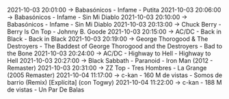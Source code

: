 2021-10-03 20:01:00 -> Babasónicos - Infame - Putita
2021-10-03 20:06:00 -> Babasónicos - Infame - Sin Mi Diablo
2021-10-03 20:10:00 -> Babasónicos - Infame - Sin Mi Diablo
2021-10-03 20:13:00 -> Chuck Berry - Berry Is On Top - Johnny B. Goode
2021-10-03 20:15:00 -> AC/DC - Back in Black - Back in Black
2021-10-03 20:19:00 -> George Thorogood & The Destroyers - The Baddest of George Thorogood and the Destroyers - Bad to the Bone
2021-10-03 20:24:00 -> AC/DC - Highway to Hell - Highway to Hell
2021-10-03 20:27:00 -> Black Sabbath - Paranoid - Iron Man (2012 - Remaster)
2021-10-03 20:31:00 -> ZZ Top - Tres Hombres - La Grange (2005 Remaster)
2021-10-04 11:17:00 -> c-kan - 160 M de vistas - Somos de barrio (Remix) [Explícita] (con Togwy)
2021-10-04 11:22:00 -> c-kan - 188 M de vistas - Un Par De Balas
